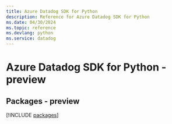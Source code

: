 ```yaml
---
title: Azure Datadog SDK for Python
description: Reference for Azure Datadog SDK for Python
ms.date: 04/30/2024
ms.topic: reference
ms.devlang: python
ms.service: datadog
---
```

# Azure Datadog SDK for Python - preview
## Packages - preview
[!INCLUDE [packages](datadog-index.md)]